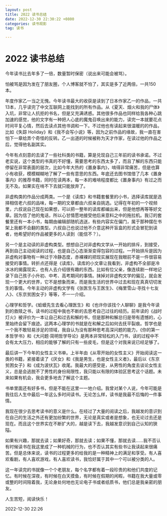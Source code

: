 ```yaml
---
layout: post
title: 2022 读书总结
date: 2022-12-30 22:30:22 +0800
categories: 读书观影
tag: 读书

---
```




# 2022 读书总结

今年读书比去年多了一倍，数量暂时保密（说出来可能会被骂）。

怕被骂是因为发在了朋友圈，个人博客就不怕了，其实是多了近两倍，一共150本。

年度作家乙一当之无愧。今年读书最大的收获是读到了日本作家乙一的作品，一共13本，几乎读完了中文互联网上能找到的所有作品。从《夏天、烟火和我的尸体》入坑，非常让人抗拒的书名，但是又充满诱惑。其他很多作品也同样给我各种心跳加速的感觉，他的文字有一种把人心底的魔鬼召唤出来的能力，读完一本就要花点时间平复心情，然后去读点其他书调和一下。不过他也有读起来很温暖的的作品，比如《失踪 Holiday》和《我不会写小说》等，因为之前作品的缘故，我一直在害怕下一章给弄个奇怪的反转。乙一出道的时候被称为天才作家，在读过他的作品之后，觉得他名副其实。

今年有点刻意的去读了一些社科类的书籍，算是兑现自己三年前的读书承诺。不过老实说，这个类型的书真的不好懂，需要思考的东西太多了，而且了解的东西只能停留在非常表面的层次，比如今年大热的《置身事内》，啃得非常痛苦，但是也算小有收获，模模糊糊地了解了一些有意思的东西。年底还去图书馆借了几本《置身事内》的推荐书籍，同时在读两本，每一本的难啃程度都比《置身事内》有过之而无不及。如果实在啃不下去就只能放弃了。

非虚构类的作品分成两类。一个是《读库》和书籍套餐里的小书，选择读库就是选择相信老六叔的品味，每一期的文章都由六叔亲自挑选。记得在年初的一个视频里，六叔说自己现在如果想，可以把一整年的读库都编出来，但是他想再等等好文章。因为信了他的鬼话，所以心甘情愿地接受他后来意料之中的拖拉机。我订的套餐里还有一本小书，每期由编辑部随机选送，有些内容实在偏门，属于那种摆在书架上我都不会翻的类型。六叔自己也说过他不介意这种开盲盒的形式会冒犯到读者，他希望好的作品被更多的人读到（能信不？）。

另一个是主动读的非虚构类型。想想自己对非虚构文学从一开始的排斥，到接受，再到自己主动阅读的过程，也是自己心态渐渐变得包容的过程。一开始排斥是因为非虚构对事物有一种过于冷静态度，赤裸裸的把现实展现在我眼前不是一件很容易接受的事情。转折点还得是《读库》，读库的小文章让我看到，非虚构不全部是冷冰冰的揭露现实，也有人去介绍很有趣的东西。比如有位父亲，像连续剧一样地记录下自己孩子小升初、中考、高考期间的事情。抹掉对非虚构文学的偏见，就会发现一个更大的世界，它不是想象而来，而是我生活的世界中过去和现在真真切切发生的事情。今年主动的非虚构文学有《张医生与王医生》、《梅里雪山·寻找十七友人》、《东京贫困女子》等等，不一一介绍。

心理学和哲学。《蛤蟆先生去看心理医生》和《也许你该找个人聊聊》是我今年读到的救赎之书，读书的过程中我也不断的去思考自己过往的经历。前年读的《战时灯火》被评价为一本让自己和过去和解的书，但是那种和解总归是带有遗憾的，心里始终会留下痕迹。这两本心理学的书就是在和解之后如何去抚平裂痕。哲学也是一个我不敢轻易涉足的领域，我自认为没有那种思考高深问题的能力，《你的第一本哲学书》和《大问题·简明哲学导论》是两本非常轻松的入门书，读的过程中不会有太大压力，相应的能够了解的只有一些皮毛，但是这个对我来说已经足够了。

最后讲一下今年的女性主义书单。上半年由《从零开始的女性主义》开始阅读这一类的书籍，紧接着读了《厌女》和《我是男生，也是女性主义者》，最后以《东京贫困女子》和《成为波伏瓦》收尾。我最大的感受是，从男性的角度去谈论女性主义，总是会逃脱不了男性的身份局限性，我只能以有限的体验区思考这个话题。未来如果有机会，我会更多地去了解这个主题。

书单里面还有好多书，但是不能在这里一一地介绍。我曾对某个人说，今年可能是我往后人生中最后一年这么多时间读书。无论怎么样，读书是我最不后悔的一件事情。

我现在很少去思考读书的意义是什么。在经过了大量的阅读之后，我越发的意识到在自己的生活之外还有更加纷繁的世界，无论是真实或者是想象，也无论过去还是现在。而且这个世界实在不断扩大的，越是读下去，我越发意识到自己认知的狭隘。

如果有兴趣，那就去读；如果好奇，那就去读；如果不懂，那就去读……我不否认有时候读书在我这里成了一种机械的行为，也不否认其实有些书让我读起来很痛苦。但是总体来说，读书的过程更多的给我的是一种精神上的满足和享受。有人喜欢看剧，有人喜欢游戏，有人喜欢读书，我恰好属于其中一个可以被分类的人。

这一年读完的书就像一个个老朋友，每个名字都有着一段珍贵的和他们共度的记忆。有时候在深夜，有时候在白天摸鱼，有时候在假期的闲暇，书籍在我大量或零或整的时间陪着我，无论身处何地也无论电子书或者纸质书，他们总是我亲密的朋友。

人生苦短，阅读快乐！

2022-12-30 22:26